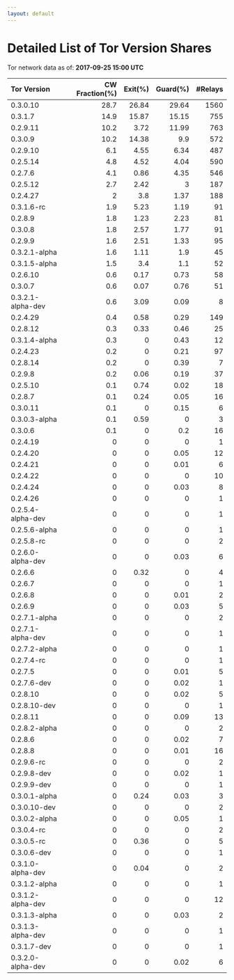 ```yaml
---
layout: default
---
```



# Detailed List of Tor Version Shares

Tor network data as of: **2017-09-25 15:00 UTC**

| Tor Version       |   CW Fraction(%) |   Exit(%) |   Guard(%) |   #Relays |
|:------------------|-----------------:|----------:|-----------:|----------:|
| 0.3.0.10          |             28.7 |     26.84 |      29.64 |      1560 |
| 0.3.1.7           |             14.9 |     15.87 |      15.15 |       755 |
| 0.2.9.11          |             10.2 |      3.72 |      11.99 |       763 |
| 0.3.0.9           |             10.2 |     14.38 |       9.9  |       572 |
| 0.2.9.10          |              6.1 |      4.55 |       6.34 |       487 |
| 0.2.5.14          |              4.8 |      4.52 |       4.04 |       590 |
| 0.2.7.6           |              4.1 |      0.86 |       4.35 |       546 |
| 0.2.5.12          |              2.7 |      2.42 |       3    |       187 |
| 0.2.4.27          |              2   |      3.8  |       1.37 |       188 |
| 0.3.1.6-rc        |              1.9 |      5.23 |       1.19 |        91 |
| 0.2.8.9           |              1.8 |      1.23 |       2.23 |        81 |
| 0.3.0.8           |              1.8 |      2.57 |       1.77 |        91 |
| 0.2.9.9           |              1.6 |      2.51 |       1.33 |        95 |
| 0.3.2.1-alpha     |              1.6 |      1.11 |       1.9  |        45 |
| 0.3.1.5-alpha     |              1.5 |      3.4  |       1.1  |        52 |
| 0.2.6.10          |              0.6 |      0.17 |       0.73 |        58 |
| 0.3.0.7           |              0.6 |      0.07 |       0.76 |        51 |
| 0.3.2.1-alpha-dev |              0.6 |      3.09 |       0.09 |         8 |
| 0.2.4.29          |              0.4 |      0.58 |       0.29 |       149 |
| 0.2.8.12          |              0.3 |      0.33 |       0.46 |        25 |
| 0.3.1.4-alpha     |              0.3 |      0    |       0.43 |        12 |
| 0.2.4.23          |              0.2 |      0    |       0.21 |        97 |
| 0.2.8.14          |              0.2 |      0    |       0.39 |         7 |
| 0.2.9.8           |              0.2 |      0.06 |       0.19 |        37 |
| 0.2.5.10          |              0.1 |      0.74 |       0.02 |        18 |
| 0.2.8.7           |              0.1 |      0.24 |       0.05 |        16 |
| 0.3.0.11          |              0.1 |      0    |       0.15 |         6 |
| 0.3.0.3-alpha     |              0.1 |      0.59 |       0    |         3 |
| 0.3.0.6           |              0.1 |      0    |       0.2  |        16 |
| 0.2.4.19          |              0   |      0    |       0    |         1 |
| 0.2.4.20          |              0   |      0    |       0.05 |        12 |
| 0.2.4.21          |              0   |      0    |       0.01 |         6 |
| 0.2.4.22          |              0   |      0    |       0    |        10 |
| 0.2.4.24          |              0   |      0    |       0.03 |         8 |
| 0.2.4.26          |              0   |      0    |       0    |         1 |
| 0.2.5.4-alpha-dev |              0   |      0    |       0    |         1 |
| 0.2.5.6-alpha     |              0   |      0    |       0    |         1 |
| 0.2.5.8-rc        |              0   |      0    |       0    |         2 |
| 0.2.6.0-alpha-dev |              0   |      0    |       0.03 |         6 |
| 0.2.6.6           |              0   |      0.32 |       0    |         4 |
| 0.2.6.7           |              0   |      0    |       0    |         1 |
| 0.2.6.8           |              0   |      0    |       0.01 |         2 |
| 0.2.6.9           |              0   |      0    |       0.03 |         5 |
| 0.2.7.1-alpha     |              0   |      0    |       0    |         2 |
| 0.2.7.1-alpha-dev |              0   |      0    |       0    |         1 |
| 0.2.7.2-alpha     |              0   |      0    |       0    |         1 |
| 0.2.7.4-rc        |              0   |      0    |       0    |         1 |
| 0.2.7.5           |              0   |      0    |       0.01 |         5 |
| 0.2.7.6-dev       |              0   |      0    |       0.02 |         1 |
| 0.2.8.10          |              0   |      0    |       0.02 |         5 |
| 0.2.8.10-dev      |              0   |      0    |       0    |         1 |
| 0.2.8.11          |              0   |      0    |       0.09 |        13 |
| 0.2.8.2-alpha     |              0   |      0    |       0    |         2 |
| 0.2.8.6           |              0   |      0    |       0.02 |         7 |
| 0.2.8.8           |              0   |      0    |       0.01 |        16 |
| 0.2.9.6-rc        |              0   |      0    |       0    |         2 |
| 0.2.9.8-dev       |              0   |      0    |       0.02 |         1 |
| 0.2.9.9-dev       |              0   |      0    |       0    |         1 |
| 0.3.0.1-alpha     |              0   |      0.24 |       0.03 |         3 |
| 0.3.0.10-dev      |              0   |      0    |       0    |         2 |
| 0.3.0.2-alpha     |              0   |      0    |       0.05 |         1 |
| 0.3.0.4-rc        |              0   |      0    |       0    |         2 |
| 0.3.0.5-rc        |              0   |      0.36 |       0    |         5 |
| 0.3.0.6-dev       |              0   |      0    |       0    |         1 |
| 0.3.1.0-alpha-dev |              0   |      0.04 |       0    |         2 |
| 0.3.1.2-alpha     |              0   |      0    |       0    |         1 |
| 0.3.1.2-alpha-dev |              0   |      0    |       0    |        12 |
| 0.3.1.3-alpha     |              0   |      0    |       0.03 |         2 |
| 0.3.1.3-alpha-dev |              0   |      0    |       0    |         1 |
| 0.3.1.7-dev       |              0   |      0    |       0    |         1 |
| 0.3.2.0-alpha-dev |              0   |      0    |       0.02 |         6 |